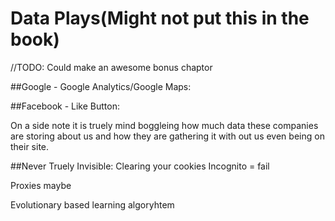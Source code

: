 # Data Plays(Might not put this in the book)
//TODO: Could make an awesome bonus chaptor

##Google - Google Analytics/Google Maps:

##Facebook - Like Button:

On a side note it is truely mind boggleing how much data these companies are storing about us and how they are gathering it with out us even being on their site.


##Never Truely Invisible:
Clearing your cookies
Incognito = fail

Proxies maybe


Evolutionary based learning algoryhtem

